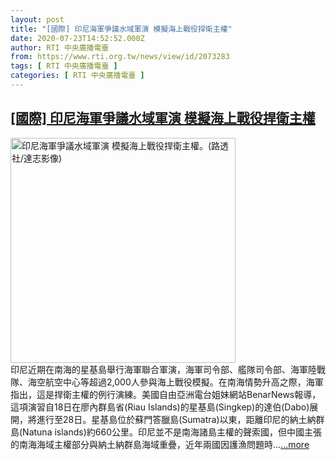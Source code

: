 ```yaml
---
layout: post
title: "[國際] 印尼海軍爭議水域軍演 模擬海上戰役捍衛主權"
date: 2020-07-23T14:52:52.000Z
author: RTI 中央廣播電臺
from: https://www.rti.org.tw/news/view/id/2073283
tags: [ RTI 中央廣播電臺 ]
categories: [ RTI 中央廣播電臺 ]
---
```

<!--1595515972000-->
[[國際] 印尼海軍爭議水域軍演 模擬海上戰役捍衛主權](https://www.rti.org.tw/news/view/id/2073283)
------

<div>
<img src="https://static.rti.org.tw/assets/thumbnails/2020/07/23/b93e3c4552d6896a6f322b6a3122ddca.JPG" width="360" alt="印尼海軍爭議水域軍演 模擬海上戰役捍衛主權。(路透社/達志影像)" title="印尼海軍爭議水域軍演 模擬海上戰役捍衛主權。(路透社/達志影像)"><br>印尼近期在南海的星基島舉行海軍聯合軍演，海軍司令部、艦隊司令部、海軍陸戰隊、海空航空中心等超過2,000人參與海上戰役模擬。在南海情勢升高之際，海軍指出，這是捍衛主權的例行演練。美國自由亞洲電台姐妹網站BenarNews報導，這項演習自18日在廖內群島省(Riau Islands)的星基島(Singkep)的達伯(Dabo)展開，將進行至28日。星基島位於蘇門答臘島(Sumatra)以東，距離印尼的納土納群島(Natuna islands)約660公里。印尼並不是南海諸島主權的聲索國，但中國主張的南海海域主權部分與納土納群島海域重疊，近年兩國因護漁問題時...<a target="_blank" href="https://www.rti.org.tw/news/view/id/2073283">...more</a>
</div>
